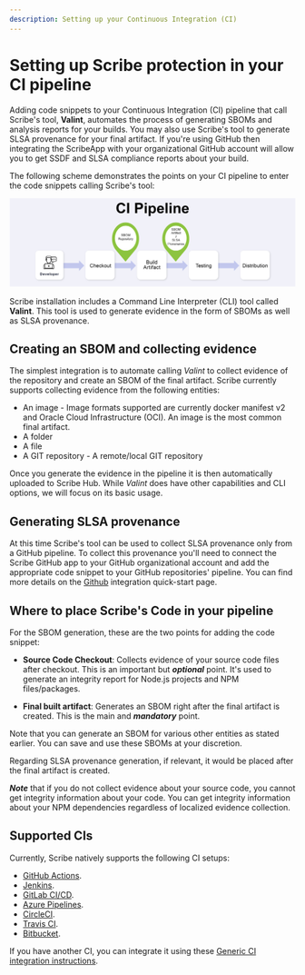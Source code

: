 ```yaml
---
description: Setting up your Continuous Integration (CI)
---
```



# Setting up Scribe protection in your CI pipeline

Adding code snippets to your Continuous Integration (CI) pipeline that call Scribe's tool, **Valint**, automates the process of generating SBOMs and analysis reports for your builds. You may also use Scribe's tool to generate SLSA provenance for your final artifact. If you're using GitHub then integrating the ScribeApp with your organizational GitHub account will allow you to get SSDF and SLSA compliance reports about your build.

The following scheme demonstrates the points on your CI pipeline to enter the code snippets calling Scribe's tool:

![Two points on a generic pipeline to enter scribe code snippets](../../static/img/ci/ci_diagram.jpg "Two points on a generic pipeline to enter scribe code snippets")


Scribe installation includes a Command Line Interpreter (CLI) tool called **Valint**. This tool is used to generate evidence in the form of SBOMs as well as SLSA provenance. 

## Creating an SBOM and collecting evidence

The simplest integration is to automate calling *Valint* to collect evidence of the repository and create an SBOM of the final artifact. Scribe currently supports collecting evidence from the following entities:
* An image - Image formats supported are currently docker manifest v2 and Oracle Cloud Infrastructure (OCI). An image is the most common final artifact.
* A folder
* A file
* A GIT repository - A remote/local GIT repository   

Once you generate the evidence in the pipeline it is then automatically uploaded to Scribe Hub. 
While *Valint* does have other capabilities and CLI options, we will focus on its basic usage.
<!--You can read more about *Gensbom* [here](../CLI/gensbom "Gensbom documentation").-->

## Generating SLSA provenance

At this time Scribe's tool can be used to collect SLSA provenance only from a GitHub pipeline. To collect this provenance you'll need to connect the Scribe GitHub app to your GitHub organizational account and add the appropriate code snippet to your GitHub repositories' pipeline. You can find more details on the [Github](../ci-integrations/github "GitHub") integration quick-start page.

## Where to place Scribe's Code in your pipeline 
For the SBOM generation, these are the two points for adding the code snippet:
* **Source Code Checkout**: Collects evidence of your source code files after checkout. This is an important but ___optional___ point. It's used to generate an integrity report for Node.js projects and NPM files/packages.

* **Final built artifact**: Generates an SBOM right after the final artifact is created. This is the main and ___mandatory___ point. 

Note that you can generate an SBOM for various other entities as stated earlier. You can save and use these SBOMs at your discretion.

Regarding SLSA provenance generation, if relevant, it would be placed after the final artifact is created. 

___Note___ that if you do not collect evidence about your source code, you cannot get integrity information about your code. You can get integrity information about your NPM dependencies regardless of localized evidence collection.   

## Supported CIs

Currently, Scribe natively supports the following CI setups:
* [GitHub Actions](../ci-integrations/github "GitHub Actions").
* [Jenkins](../ci-integrations/jenkins "Jenkins"). 
* [GitLab CI/CD](../ci-integrations/gitlabci "GitLab CI/CD").
* [Azure Pipelines](../ci-integrations/azure "Azure Pipelines").
* [CircleCI](../ci-integrations/circleci "CircleCI").
* [Travis CI](../ci-integrations/travis "Travis CI").
* [Bitbucket](../ci-integrations/bitbucket "Bitbucket").

If you have another CI, you can integrate it using these [Generic CI integration instructions](../ci-integrations/general "Generic CI integration instructions"). 